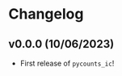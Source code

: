 # Changelog

<!--next-version-placeholder-->

  
## v0.0.0 (10/06/2023)

- First release of `pycounts_ic`!